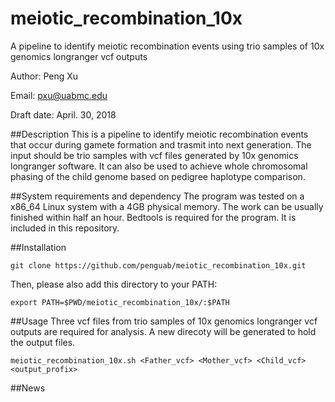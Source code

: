 # meiotic_recombination_10x
A pipeline to identify meiotic recombination events using trio samples of 10x genomics longranger vcf outputs

Author: Peng Xu

Email: pxu@uabmc.edu

Draft date: April. 30, 2018

##Description
This is a pipeline to identify meiotic recombination events that occur during gamete formation and trasmit into next generation. The input should be trio samples with vcf files generated by 10x genomics longranger software. It can also be used to achieve whole chromosomal phasing of the child genome based on pedigree haplotype comparison.

##System requirements and dependency
The program was tested on a x86_64 Linux system with a 4GB physical memory. The work can be usually finished within half an hour. Bedtools is required for the program. It is included in this repository.

##Installation
```
git clone https://github.com/penguab/meiotic_recombination_10x.git
```
Then, please also add this directory to your PATH:
```
export PATH=$PWD/meiotic_recombination_10x/:$PATH
```
##Usage
Three vcf files from trio samples of 10x genomics longranger vcf outputs are required for analysis. A new direcoty will be generated to hold the output files.
```
meiotic_recombination_10x.sh <Father_vcf> <Mother_vcf> <Child_vcf> <output_profix>
```

##News


